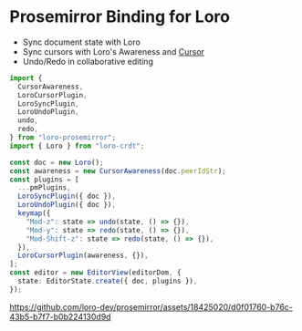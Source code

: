 # Prosemirror Binding for Loro

- Sync document state with Loro
- Sync cursors with Loro's Awareness and [Cursor](https://loro.dev/docs/tutorial/cursor)
- Undo/Redo in collaborative editing

```ts
import {
  CursorAwareness,
  LoroCursorPlugin,
  LoroSyncPlugin,
  LoroUndoPlugin,
  undo,
  redo,
} from "loro-prosemirror";
import { Loro } from "loro-crdt";

const doc = new Loro();
const awareness = new CursorAwareness(doc.peerIdStr);
const plugins = [
  ...pmPlugins,
  LoroSyncPlugin({ doc }),
  LoroUndoPlugin({ doc }),
  keymap({
    "Mod-z": state => undo(state, () => {}),
    "Mod-y": state => redo(state, () => {}),
    "Mod-Shift-z": state => redo(state, () => {}),
  }),
  LoroCursorPlugin(awareness, {}),
];
const editor = new EditorView(editorDom, {
  state: EditorState.create({ doc, plugins }),
});
```

https://github.com/loro-dev/prosemirror/assets/18425020/d0f01760-b76c-43b5-b7f7-b0b224130d9d



